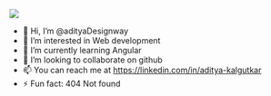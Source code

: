 ![](https://komarev.com/ghpvc/?username=adityaDesignway)
- 👋 Hi, I’m @adityaDesignway
- 👀 I’m interested in Web development
- 🌱 I’m currently learning Angular
- 💞️ I’m looking to collaborate on github
- 📫 You can reach me at https://linkedin.com/in/aditya-kalgutkar
- ⚡ Fun fact: 404 Not found

<!---
adityaDesignway/adityaDesignway is a ✨ special ✨ repository because its `README.md` (this file) appears on your GitHub profile.
You can click the Preview link to take a look at your changes.
--->

